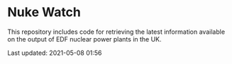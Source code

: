 # Nuke Watch

This repository includes code for retrieving the latest information available on the output of EDF nuclear power plants in the UK.

Last updated: 2021-05-08 01:56